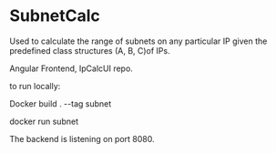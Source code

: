# SubnetCalc

Used to calculate the range of subnets on any particular IP given the predefined class structures (A, B, C)of IPs. 


 
Angular Frontend, IpCalcUI repo.

to run locally:

Docker build . --tag subnet

docker run subnet

The backend is listening on port 8080. 

